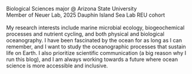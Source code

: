 Biological Sciences major @ Arizona State University <br>
Member of Neuer Lab, 2025 Dauphin Island Sea Lab REU cohort <br>
<br>
My research interests include marine microbial ecology, biogeochemical processes and nutrient cycling, and both physical and biological oceanography. I have been fascinated by the ocean for as long as I can remember, and I want to study the oceanographic processes that sustain life on Earth. I also prioritize scientific communication (a big reason why I run this blog), and I am always working towards a future where ocean science is more accessible and inclusive.
